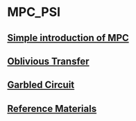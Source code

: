# MPC_PSI

## [Simple introduction of MPC](./Readme/MPC)

## [Oblivious Transfer](./Readme/OT)

## [Garbled Circuit](./Readme/GC)

## [Reference Materials](./Readme/Reference)

